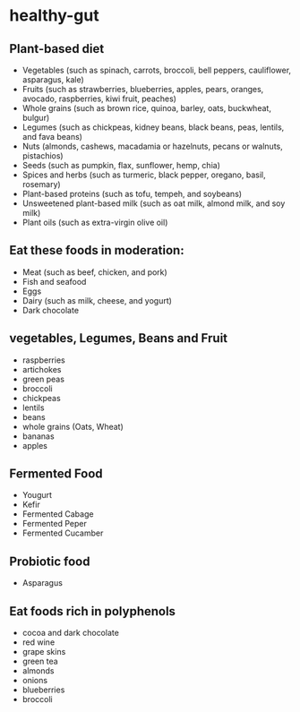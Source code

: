 # healthy-gut

## Plant-based diet 
- Vegetables (such as spinach, carrots, broccoli, bell peppers, cauliflower, asparagus, kale)
- Fruits (such as strawberries, blueberries, apples, pears, oranges, avocado, raspberries, kiwi fruit, peaches)
- Whole grains (such as brown rice, quinoa, barley, oats, buckwheat, bulgur)
- Legumes (such as chickpeas, kidney beans, black beans, peas, lentils, and fava beans)
- Nuts (almonds, cashews, macadamia or hazelnuts, pecans or walnuts, pistachios)
- Seeds (such as pumpkin, flax, sunflower, hemp, chia)
- Spices and herbs (such as turmeric, black pepper, oregano, basil, rosemary)
- Plant-based proteins (such as tofu, tempeh, and soybeans)
- Unsweetened plant-based milk (such as oat milk, almond milk, and soy milk) 
- Plant oils (such as extra-virgin olive oil)

## Eat these foods in moderation: 
- Meat (such as beef, chicken, and pork)
- Fish and seafood
- Eggs
- Dairy (such as milk, cheese, and yogurt)
- Dark chocolate

## vegetables, Legumes, Beans and Fruit

- raspberries
- artichokes
- green peas
- broccoli
- chickpeas
- lentils
- beans
- whole grains (Oats, Wheat)
- bananas
- apples

## Fermented Food

- Yougurt
- Kefir
- Fermented Cabage
- Fermented Peper
- Fermented Cucamber

## Probiotic food
- Asparagus

## Eat foods rich in polyphenols

- cocoa and dark chocolate
- red wine
- grape skins
- green tea
- almonds
- onions
- blueberries
- broccoli


